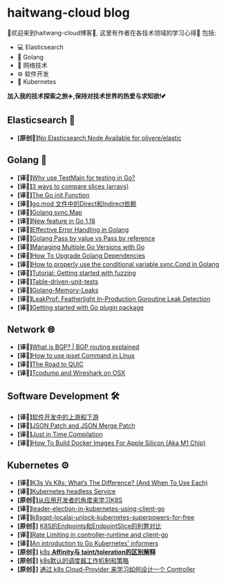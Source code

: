 # haitwang-cloud blog

🌠欢迎来到haitwang-cloud博客🌠,
这里有作者在各技术领域的学习心得🧠
包括:
- 💻 Elasticsearch
- 🌈 Golang
- 📡 网络技术
- ⚙️ 软件开发
- 🤖 Kubernetes
  
**加入我的技术探索之旅✈️,保持对技术世界的热爱与求知欲!💕**
## Elasticsearch 🐘

* **[原创📖]**[No Elasticsearch Node Available for olivere/elastic](./ElasticSearch/olivere/elastic.md)

## Golang 🐹

* **[译📓]**[Why use TestMain for testing in Go?](./Golang/TestMain.md)
* **[译📓]**[3 ways to compare slices (arrays)](./Golang/compare-slice.md)
* **[译📓]**[The Go init Function](./Golang/the-golang-init-func.md)
* **[译📓]**[go.mod 文件中的Direct和Indirect依赖](./Golang/direct-indirect-dependency-module-go.md)
* **[译📓]**[Golang sync.Map](./Golang/Go-sync-Map.md)
* **[译📓]**[New feature in Go 1.18](./Golang/go-version-118-release-new.md)
* **[译📓]**[Effective Error Handling in Golang](./Golang/error-hanlde.md)
* **[译📓]**[Golang Pass by value vs Pass by reference](./Golang/golang-pass-by-value-vs-pass-by-reference.md)
* **[译📓]**[Managing Multiple Go Versions with Go](./Golang/managing-multiple-go-versions-with-go.md)
* **[译📓]**[How To Upgrade Golang Dependencies](./Golang/how-to-upgrade-golang-dependencies.md)
* **[译📓]**[How to properly use the conditional variable sync.Cond in Golang](./Golang/go-sync-cond.md)
* **[译📓]**[Tutorial: Getting started with fuzzing](./Golang/go-fuzz-testing.md)
* **[译📓]**[Table-driven-unit-tests](./Golang/Table-driven-unit-tests.md)
* **[译📓]**[Golang-Memory-Leaks](./Golang/Golang-Memory-Leaks.md)
* **[译📓]**[LeakProf: Featherlight In-Production Goroutine Leak Detection](./Golang/leakprof-featherlight-in-production-goroutine-leak-detection.md)
* **[译📓]**[Getting started with Go plugin package](./Golang/getting-started-with-golang-plugins.md)

## Network 🌐

* **[译📓]**[What is BGP? | BGP routing explained](./NetWork/what-is-bgp.md)
* **[译📓]**[How to use ipset Command in Linux](./NetWork/how-to-use-ipset-command-in-linux.md)
* **[译📓]**[The Road to QUIC](./NetWork/the-road-to-quic.md)
* **[译📓]**[Tcpdump and Wireshark on OSX](./NetWork/tcp-dump-in-OSX.md)

## Software Development 🛠️
* **[译📓]**[软件开发中的上游和下游](./SoftwareEngineering/Upstream%3Adownstream/upstream-downstream.md)
* **[译📓]**[JSON Patch and JSON Merge Patch](./SoftwareEngineering/json-patch-vs-merge-patch.md)
* **[译📓]**[Just in Time Compilation](./SoftwareEngineering/just-in-time-compilation-explained.md)
* **[译📓]**[How To Build Docker Images For Apple Silicon (Aka M1 Chip)](./SoftwareEngineering/docker-build-on-m1-mac.md)

## Kubernetes ⚙️

* **[译📓]**[K3s Vs K8s: What’s The Difference? (And When To Use Each)](./kubernetes/k8s-vs-k3s.md)
* **[译📓]**[Kubernetes headless Service](./kubernetes/headLess-svc.md)
* **[原创📖]**[从应用开发者的角度来学习K8S](./kubernetes/learning-k8s-by-running-app.md)
* **[译📓]**[leader-election-in-kubernetes-using-client-go](./kubernetes/leader-election-in-kubernetes-using-client-go.md)
* **[译📓]**[k8sgpt-localai-unlock-kubernetes-superpowers-for-free](./kubernetes/k8sgpt-operater.md)
* **[原创📖]** [K8S的Endpoints和EndpointSlice的利弊对比](./kubernetes/k8s-svc-endpoint-slice.md)
* **[译📓]**[Rate Limiting in controller-runtime and client-go](./kubernetes/controller-runtime-client-go-rate-limiting.md)
* **[译📓]**[An introduction to Go Kubernetes' informers](./kubernetes/k8s_informers.md)
* **[原创📖]** [k8s **Affinity与 taint/toleration的区别解释**](./kubernetes/diff-of-Affinity-and-taint.md)
* **[原创📖]** [k8s默认的调度器工作机制和策略](./kubernetes/k8s-schedule-road-path.md)
* **[原创📖]** [通过 k8s Cloud-Provider 来学习如何设计一个 Controller](./kubernetes/k8s-cloud-provider.md)